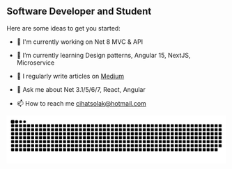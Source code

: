 ## Software Developer and Student

Here are some ideas to get you started:

* 🔭 I'm currently working on Net 8 MVC & API

* 🌱 I’m currently learning Design patterns, Angular 15, NextJS, Microservice

* 📝 I regularly write articles on [Medium](https://cihatsolak.medium.com/)

* 💬 Ask me about Net 3.1/5/6/7, React, Angular

* 📫 How to reach me cihatsolak@hotmail.com

![snake svg](https://github.com/cihatsolak/cihatsolak/blob/output/github-contribution-grid-snake.svg)
